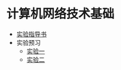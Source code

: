 # 计算机网络技术基础

- [实验指导书](./pdf/网络实验指导书2025秋.pdf)
- 实验预习
  - [实验一](./preview/1.md)
  - [实验二](./preview/2.md)